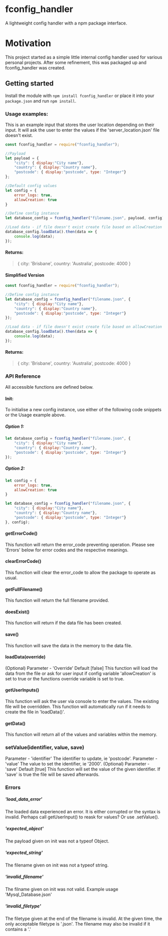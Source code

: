 # fconfig_handler
A lightweight config handler with a npm package interface.

# Motivation
This project started as a simple little internal config handler used for various personal projects.
After some refinement, this was packaged up and fconfig_handler was created. 

## Getting started
Install the module with `npm install fconfig_handler` or place it into your `package.json` and run `npm install`.

### Usage examples:
This is an example input that stores the user location depending on their input.
It will ask the user to enter the values if the 'server_location.json' file doesn't exist.

```javascript
const fconfig_handler = require("fconfig_handler");

//Payload
let payload = {
    "city": { display:"City name"}, 
    "country": { display:"Country name"}, 
    "postcode": { display:"postcode", type: "Integer"}
};

//Default config values
let config = {
    error_logs: true,
    allowCreation: true
}

//Define config instance
let database_config = fconfig_handler("filename.json", payload, config);

//Load data - if file doesn't exist create file based on allowCreation config or override variable.
database_config.loadData().then(data => {
    console.log(data);
});
```
#### Returns: 
> { city: 'Brisbane', country: 'Australia', postcode: 4000 }

#### Simplified Version
``` javascript
const fconfig_handler = require("fconfig_handler");

//Define config instance
let database_config = fconfig_handler("filename.json", {
    "city": { display:"City name"}, 
    "country": { display:"Country name"}, 
    "postcode": { display:"postcode", type: "Integer"}
});

//Load data - if file doesn't exist create file based on allowCreation config or override variable.
database_config.loadData().then(data => {
    console.log(data);
});
```
#### Returns: 
> { city: 'Brisbane', country: 'Australia', postcode: 4000 }

### API Reference
All accessible functions are defined below. 

#### Init: 
To initialise a new config instance, use either of the following code snippets or the Usage example above.

##### Option 1:
``` javascript 
let database_config = fconfig_handler("filename.json", {
    "city": { display:"City name"}, 
    "country": { display:"Country name"}, 
    "postcode": { display:"postcode", type: "Integer"}
});
```

##### Option 2:
``` javascript 
let config = {
    error_logs: true,
    allowCreation: true
}

let database_config = fconfig_handler("filename.json", {
    "city": { display:"City name"}, 
    "country": { display:"Country name"}, 
    "postcode": { display:"postcode", type: "Integer"}
}, config);
```

#### getErrorCode()
This function will return the error_code preventing operation. 
Please see 'Errors' below for error codes and the respective meanings.

#### clearErrorCode()
This function will clear the error_code to allow the package to operate as usual.

#### getFullFilename()
This function will return the full filename provided.

#### doesExist()
This function will return if the data file has been created.

#### save()
This function will save the data in the memory to the data file.

#### loadData(override)
(Optional) Parameter - 'Override' Default [false]
This function will load the data from the file or ask for user input if config variable 'allowCreation' is set to true or the functions override variable is set to true.

#### getUserInputs()
This function will ask the user via console to enter the values.
The existing file will be overridden. 
This function will automatically run if it needs to create the file in 'loadData()'.

#### getData()
This function will return all of the values and variables within the memory.

### setValue(identifier, value, save)
Parameter - 'identifier' The identifier to update, ie 'postcode'.
Parameter - 'value'  The value to set the identifier, ie '2000'.
(Optional) Parameter - 'save' Default [true] 
This function will set the value of the given identifier. 
If 'save' is true the file will be saved afterwards.

### Errors

##### 'load_data_error'
The loaded data experienced an error. It is either corrupted or the syntax is invalid. Perhaps call getUserInput() to reask for values? Or use .setValue().

##### 'expected_object' 
The payload given on init was not a typeof Object. 

##### 'expected_string' 
The filename given on init was not a typeof string. 

##### 'invalid_filename'
The filname given on init was not valid. Example usage 'Mysql_Database.json'

##### 'invalid_filetype'
The filetype given at the end of the filename is invalid. 
At the given time, the only acceptable filetype is '.json'.
The filename may also be invalid if it contains a '.'
